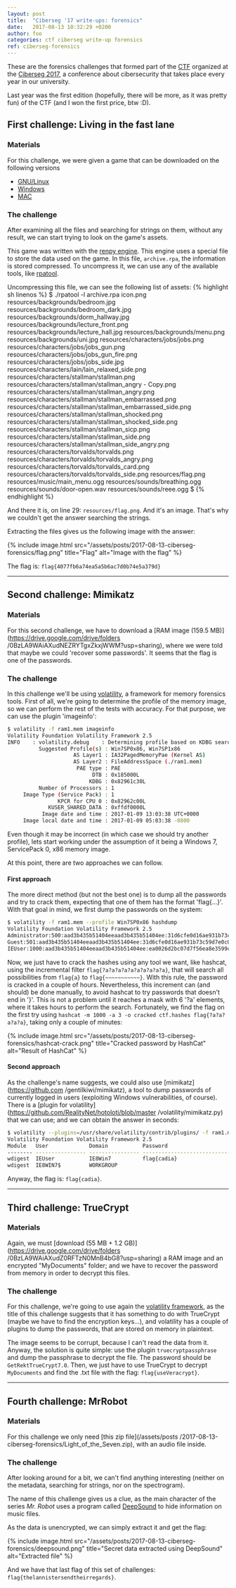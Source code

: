 ```yaml
---
layout: post
title:  "Ciberseg '17 write-ups: forensics"
date:	2017-08-13 10:32:29 +0200
author: foo
categories: ctf ciberseg write-up forensics
ref: ciberseg-forensics
---
```



These are the forensics challenges that formed part of the
[CTF](https://ciberseg.uah.es/ctf.html) organized at the
[Ciberseg 2017](https://ciberseg.uah.es), a conference about cibersecurity that takes
place every year in our university.


Last year was the first edition (hopefully, there will be more, as it was pretty fun) of
the CTF (and I won the first price, btw :D).


## First challenge: Living in the fast lane

### Materials

For this challenge, we were given a game that can be downloaded on the following versions
  - [GNU/Linux](/assets/posts/2017-08-13-ciberseg-forensics/Living-in-the-fast-Lain-1.0-dists/Living-in-the-fast-Lain-1.0-linux.tar.bz2)
  - [Windows](/assets/posts/2017-08-13-ciberseg-forensics/Living-in-the-fast-Lain-1.0-dists/Living-in-the-fast-Lain-1.0-mac.zip)
  - [MAC](/assets/posts/2017-08-13-ciberseg-forensics/Living-in-the-fast-Lain-1.0-dists/Living-in-the-fast-Lain-1.0-win.zip)

### The challenge

After examining all the files and searching for strings on them, without any result, we
can start trying to look on the game's assets.

This game was written with the [renpy engine](https://www.renpy.org/). This engine uses
a special file to store the data used on the game. In this file, `archive.rpa`, the
information is stored compressed. To uncompress it, we can use any of the available
tools, like [rpatool](https://raw.githubusercontent.com/Shizmob/rpatool/master/rpatool).

Uncompressing this file, we can see the following list of assets:
{% highlight sh linenos %}
$ ./rpatool -l archive.rpa
icon.png
resources/backgrounds/bedroom.jpg
resources/backgrounds/bedroom_dark.jpg
resources/backgrounds/dorm_hallway.jpg
resources/backgrounds/lecture_front.png
resources/backgrounds/lecture_hall.jpg
resources/backgrounds/menu.png
resources/backgrounds/uni.jpg
resources/characters/jobs/jobs.png
resources/characters/jobs/jobs_gun.png
resources/characters/jobs/jobs_gun_fire.png
resources/characters/jobs/jobs_side.jpg
resources/characters/lain/lain_relaxed_side.png
resources/characters/stallman/stallman.png
resources/characters/stallman/stallman_angry - Copy.png
resources/characters/stallman/stallman_angry.png
resources/characters/stallman/stallman_embarrassed.png
resources/characters/stallman/stallman_embarrassed_side.png
resources/characters/stallman/stallman_shocked.png
resources/characters/stallman/stallman_shocked_side.png
resources/characters/stallman/stallman_sicp.png
resources/characters/stallman/stallman_side.png
resources/characters/stallman/stallman_side_angry.png
resources/characters/torvalds/torvalds.png
resources/characters/torvalds/torvalds_angry.png
resources/characters/torvalds/torvalds_card.png
resources/characters/torvalds/torvalds_side.png
resources/flag.png
resources/music/main_menu.ogg
resources/sounds/breathing.ogg
resources/sounds/door-open.wav
resources/sounds/reee.ogg
$
{% endhighlight %}

And there it is, on line 29: `resources/flag.png`. And it's an image. That's why we
couldn't get the answer searching the strings.

Extracting the files gives us the following image with the answer:

{% include image.html
	src="/assets/posts/2017-08-13-ciberseg-forensics/flag.png"
	title="Flag"
	alt="Image with the flag"
%}

The flag is: `flag{4077fb6a74ea5a5b6ac7d0b74e5a379d}`


-----------------------------------------------------------------------------------------


## Second challenge: Mimikatz

### Materials

For this second challenge, we have to download a
[RAM image (159.5 MB)](https://drive.google.com/drive/folders
/0BzLA9WAiAXudNEZRYTgxZkxjWWM?usp=sharing), where we were told that maybe we could
'recover some passwords'. It seems that the flag is one of the passwords.

### The challenge

In this challenge we'll be using [volatility](http://www.volatilityfoundation.org/), a
framework for memory forensics tools. First of all, we're going to determine the profile
of the memory image, so we can perform the rest of the tests with accuracy. For that
purpose, we can use the plugin 'imageinfo':
```sh
$ volatility -f ram1.mem imageinfo
Volatility Foundation Volatility Framework 2.5
INFO    : volatility.debug    : Determining profile based on KDBG search...
          Suggested Profile(s) : Win7SP0x86, Win7SP1x86
                     AS Layer1 : IA32PagedMemoryPae (Kernel AS)
                     AS Layer2 : FileAddressSpace (./ram1.mem)
                      PAE type : PAE
                           DTB : 0x185000L
                          KDBG : 0x82961c30L
          Number of Processors : 1
     Image Type (Service Pack) : 1
                KPCR for CPU 0 : 0x82962c00L
             KUSER_SHARED_DATA : 0xffdf0000L
           Image date and time : 2017-01-09 13:03:38 UTC+0000
     Image local date and time : 2017-01-09 05:03:38 -0800

```

Even though it may be incorrect (in which case we should try another profile), lets start
working under the assumption of it being a Windows 7, ServicePack 0, x86 memory image.

At this point, there are two approaches we can follow.


#### First approach

The more direct method (but not the best one) is to dump all the passwords and try to
crack them, expecting that one of them has the format 'flag{...}'. With that goal in
mind, we first dump the passwords on the system:
```sh
$ volatility -f ram1.mem --profile Win7SP0x86 hashdump
Volatility Foundation Volatility Framework 2.5
Administrator:500:aad3b435b51404eeaad3b435b51404ee:31d6cfe0d16ae931b73c59d7e0c089c0:::
Guest:501:aad3b435b51404eeaad3b435b51404ee:31d6cfe0d16ae931b73c59d7e0c089c0:::
IEUser:1000:aad3b435b51404eeaad3b435b51404ee:ea0026d2bc07d7f56ea8e3599cabed43:::
```

Now, we just have to crack the hashes using any tool we want, like hashcat, using the
incremental filter `flag{?a?a?a?a?a?a?a?a?a?a}`, that will search all possibilities from
`flag{a}` to `flag{~~~~~~~~~~~}`. With this rule, the password is cracked in a couple of
hours. Nevertheless, this increment can (and should) be done manually, to avoid hashcat
to try passwords that doesn't end in '}'. This is not a problem until it reaches a mask
with 6 '?a' elements, where it takes hours to perform the search. Fortunately, we find
the flag on the first try using `hashcat -m 1000 -a 3 -o cracked ctf.hashes
flag{?a?a?a?a?a}`, taking only a couple of minutes:

{% include image.html
	src="/assets/posts/2017-08-13-ciberseg-forensics/hashcat-crack.png"
	title="Cracked password by HashCat"
	alt="Result of HashCat"
%}


#### Second approach

As the challenge's name suggests, we could also use [mimikatz](https://github.com
/gentilkiwi/mimikatz), a tool to dump passwords of currently logged in users (exploiting
Windows vulnerabilities, of course). There is a
[plugin for volatility](https://github.com/RealityNet/hotoloti/blob/master
/volatility/mimikatz.py) that we can use; and we can obtain the answer in seconds:
```sh
$ volatility --plugins=/usr/share/volatility/contrib/plugins/ -f ram1.mem --profile=Win7SP0x86 mimikatz
Volatility Foundation Volatility Framework 2.5
Module   User             Domain           Password
-------- ---------------- ---------------- ----------------------------------------
wdigest  IEUser           IE8Win7          flag{cadia}
wdigest  IE8WIN7$         WORKGROUP
```

Anyway, the flag is: `flag{cadia}`.


-----------------------------------------------------------------------------------------


## Third challenge: TrueCrypt

### Materials

Again, we must [download (55 MB + 1.2 GB)](https://drive.google.com/drive/folders
/0BzLA9WAiAXudZ0RFTzN0MnB4bG8?usp=sharing) a RAM image and an encrypted "MyDocuments"
folder; and we have to recover the password from memory in order to decrypt this files.


### The challenge

For this challenge, we're going to use again the
[volatility framework](http://www.volatilityfoundation.org/), as the title of this
challenge suggests that it has something to do with TrueCrypt (maybe we have to find the
encryption keys...), and volatility has a couple of plugins to dump the passwords, that
are stored on memory in plaintext.

The image seems to be corrupt, because I can't read the data from it. Anyway, the
solution is quite simple: use the plugin `truecryptpassphrase` and dump the passphrase
to decrypt the file. The password should be `GetRektTrueCrypt7.0`. Then, we just have
to use TrueCrypt to decrypt `MyDocuments` and find the .txt file with the flag:
 `flag{useVeracrypt}`.


-----------------------------------------------------------------------------------------


## Fourth challenge: MrRobot

### Materials

For this challenge we only need [this zip file](/assets/posts
/2017-08-13-ciberseg-forensics/Light_of_the_Seven.zip), with an audio file inside.

### The challenge

After looking around for a bit, we can't find anything interesting (neither on the
metadata, searching for strings, nor on the spectrogram).

The name of this challenge gives us a clue, as the main character of the series
_Mr. Robot_ uses a program called [DeepSound](http://www.jpinsoft.net/DeepSound/) to
hide information on music files.

As the data is unencrypted, we can simply extract it and get the flag:

{% include image.html
	src="/assets/posts/2017-08-13-ciberseg-forensics/deepsound.png"
	title="Secret data extracted using DeepSound"
	alt="Extracted file"
%}

And we have that last flag of this set of challenges:
`flag{thelannistersendtheirregards}`.

